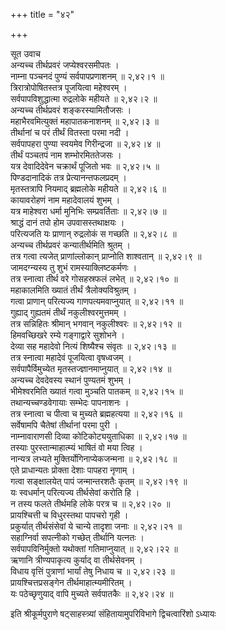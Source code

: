 +++
title = "४२"

+++

सूत उवाच  
अन्यच्च तीर्थप्रवरं जप्येश्वरसमीपतः ।  
नाम्ना पञ्चनदं पुण्यं सर्वपापप्रणाशनम् ॥ २,४२।१ ॥  
त्रिरात्रोपोषितस्तत्र पूजयित्वा महेश्वरम् ।  
सर्वपापविशुद्धात्मा रुद्रलोके महीयते ॥ २,४२।२ ॥  
अन्यच्च तीर्थप्रवरं शङ्करस्यामितौजसः ।  
महाभैरवमित्युक्तं महापातकनाशनम् ॥ २,४२।३ ॥  
तीर्थानां च परं तीर्थं वितस्ता परमा नदी ।  
सर्वपापहरा पुण्या स्वयमेव गिरीन्द्रजा ॥ २,४२।४ ॥  
तीर्थं पञ्चतपं नाम शम्भोरमिततेजसः ।  
यत्र देवादिदेवेन चक्रार्थं पूजितो भवः ॥ २,४२।५ ॥  
पिण्डदानादिकं तत्र प्रेत्यानन्तफलप्रदम् ।  
मृतस्तत्रापि नियमाद् ब्रह्मलोके महीयते ॥ २,४२।६ ॥  
कायावरोहणं नाम महादेवालयं शुभम् ।  
यत्र माहेश्वरा धर्मा मुनिभिः सम्प्रवर्तिताः ॥ २,४२।७ ॥  
श्राद्धं दानं तपो होम उपवासस्तथाक्षयः ।  
परित्यजति यः प्राणान् रुद्रलोकं स गच्छति ॥ २,४२।८ ॥  
अन्यच्च तीर्थप्रवरं कन्यातीर्थमिति श्रुतम् ।  
तत्र गत्वा त्यजेत् प्राणांल्लोकान् प्राप्नोति शाश्वतान् ॥ २,४२।९ ॥  
जामदग्न्यस्य तु शुभं रामस्याक्लिष्टकर्मणः ।  
तत्र स्नात्वा तीर्थ वरे गोसहस्रफलं लभेत् ॥ २,४२।१० ॥  
महाकालमिति ख्यातं तीर्थं त्रैलोक्यविश्रुतम् ।  
गत्वा प्राणान् परित्यज्य गाणपत्यमवाप्नुयात् ॥ २,४२।११ ॥  
गुह्याद् गुह्यतमं तीर्थं नकुलीश्वरमुत्तमम् ।  
तत्र सन्निहितः श्रीमान् भगवान् नकुलीश्वरः ॥ २,४२।१२ ॥  
हिमवच्छिखरे रम्ये गङ्गाद्वारे सुशोभने ।  
देव्या सह महादेवो नित्यं शिष्यैश्च संवृतः ॥ २,४२।१३ ॥  
तत्र स्नात्वा महादेवं पूजयित्वा वृषध्वजम् ।  
सर्वपापैर्विमुच्येत मृतस्तज्ज्ञानमाप्नुयात् ॥ २,४२।१४ ॥  
अन्यच्च देवदेवस्य स्थानं पुण्यतमं शुभम् ।  
भीमेश्वरमिति ख्यातं गत्वा मुञ्चति पातकम् ॥ २,४२।१५ ॥  
तथान्यच्चण्डवेगायाः सम्भेदः पापनाशनः ।  
तत्र स्नात्वा च पीत्वा च मुच्यते ब्रह्महत्यया ॥ २,४२।१६ ॥  
सर्वेषामपि चैतेषां तीर्थानां परमा पुरी ।  
नाम्नावाराणसी दिव्या कोटिकोट्ययुताधिका ॥ २,४२।१७ ॥  
तस्याः पुरस्तान्माहात्म्यं भाषितं वो मया त्विह ।  
नान्यत्र लभ्यते मुक्तिर्योगिनाप्येकजन्मना ॥ २,४२।१८ ॥  
एते प्राधान्यतः प्रोक्ता देशाः पापहरा नृणाम् ।  
गत्वा सङ्क्षालयेत् पापं जन्मान्तरशतैः कृतम् ॥ २,४२।१९ ॥  
यः स्वधर्मान् परित्यज्य तीर्थसेवां करोति हि ।  
न तस्य फलते तीर्थमहि लोके परत्र च ॥ २,४२।२० ॥  
प्रायश्चित्ती च विधुरस्तथा पापचरो गृही ।  
प्रकुर्यात् तीर्थसंसेवां ये चान्ये तादृशा जनाः ॥ २,४२।२१ ॥  
सहाग्निर्वा सपत्नीको गच्छेत् तीर्थानि यत्नतः ।  
सर्वपापविनिर्मुक्तो यथोक्तां गतिमाप्नुयात् ॥ २,४२।२२ ॥  
ऋणानि त्रीण्यपाकृत्य कुर्याद् वा तीर्थसेवनम् ।  
विधाय वृत्तिं पुत्राणां भार्यां तेषु निधाय च ॥ २,४२।२३ ॥  
प्रायश्चित्तप्रसङ्गेन तीर्थमाहात्म्यमीरितम् ।  
यः पठेच्छृणुयाद् वापि मुच्यते सर्वपातकैः ॥ २,४२।२४ ॥  
    
इति श्रीकूर्मपुराणे षट्साहस्त्र्यां संहितायामुपरिविभागे द्विचत्वारिंशो ऽध्यायः
